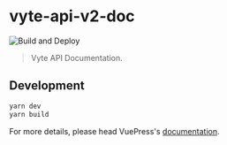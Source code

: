 # vyte-api-v2-doc

![Build and Deploy](https://github.com/ladislas14/vyte-api-v2-doc/workflows/Build%20and%20Deploy/badge.svg)

> Vyte API Documentation.

## Development

```bash
yarn dev
yarn build
```

For more details, please head VuePress's [documentation](https://v1.vuepress.vuejs.org/).
